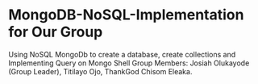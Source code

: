 # MongoDB-NoSQL-Implementation for Our Group
Using NoSQL MongoDb to create a database, create collections and Implementing Query on Mongo Shell
Group Members:
Josiah Olukayode (Group Leader), Titilayo Ojo, ThankGod Chisom Eleaka.
